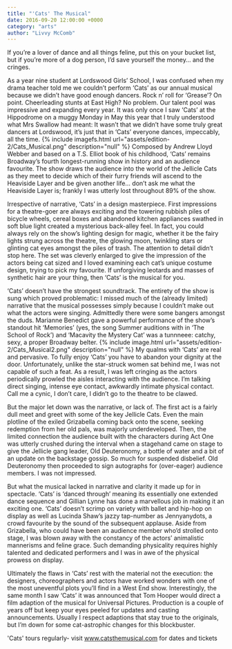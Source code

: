```yaml
---
title: "'Cats' The Musical"
date: 2016-09-20 12:00:00 +0000
category: "arts"
author: "Livvy McComb"
---
```

If you’re a lover of dance and all things feline, put this on your bucket list, but if you’re more of a dog person, I’d save yourself the money… and the cringes. 


As a year nine student at Lordswood Girls’ School, I was confused when my drama teacher told me we couldn’t perform ‘Cats’ as our annual musical because we didn’t have good enough dancers. Rock n’ roll for ‘Grease’? On point. Cheerleading stunts at East High? No problem. Our talent pool was impressive and expanding every year. It was only once I saw ‘Cats’ at the Hippodrome on a muggy Monday in May this year that I truly understood what Mrs Swallow had meant: It wasn’t that we didn’t have some truly great dancers at Lordswood, it’s just that in ‘Cats’ everyone dances, impeccably, all the time.
 {% include imagefs.html url="assets/edition-2/Cats_Musical.png" description="null" %}
Composed by Andrew Lloyd Webber and based on a T.S. Elliot book of his childhood, ‘Cats’ remains Broadway’s fourth longest-running show in history and an audience favourite. The show draws the audience into the world of the Jellicle Cats as they meet to decide which of their furry friends will ascend to the Heaviside Layer and be given another life… don’t ask me what the Heaviside Layer is; frankly I was utterly lost throughout 89% of the show. 

Irrespective of narrative, ‘Cats’ in a design masterpiece. First impressions for a theatre-goer are always exciting and the towering rubbish piles of bicycle wheels, cereal boxes and abandoned kitchen appliances swathed in soft blue light created a mysterious back-alley feel. In fact, you could always rely on the show’s lighting design for magic, whether it be the fairy lights strung across the theatre, the glowing moon, twinkling stars or glinting cat eyes amongst the piles of trash. The attention to detail didn’t stop here. The set was cleverly enlarged to give the impression of the actors being cat sized and I loved examining each cat’s unique costume design, trying to pick my favourite. If unforgiving leotards and masses of synthetic hair are your thing, then ‘Cats’ is the musical for you. 

‘Cats’ doesn’t have the strongest soundtrack. The entirety of the show is sung which proved problematic: I missed much of the (already limited) narrative that the musical possesses simply because I couldn’t make out what the actors were singing. Admittedly there were some bangers amongst the duds. Marianne Benedict gave a powerful performance of the show’s standout hit ‘Memories’ (yes, the song Summer auditions with in ‘The School of Rock’) and ‘Macavity the Mystery Cat’ was a tunnneee: catchy, sexy, a proper Broadway belter. 
 {% include image.html url="assets/edition-2/Cats_Musical2.png" description="null" %}
My qualms with ‘Cats’ are real and pervasive. To fully enjoy ‘Cats’ you have to abandon your dignity at the door. Unfortunately, unlike the star-struck women sat behind me, I was not capable of such a feat. As a result, I was left cringing as the actors periodically prowled the aisles interacting with the audience. I’m talking direct singing, intense eye contact, awkwardly intimate physical contact. Call me a cynic, I don’t care, I didn’t go to the theatre to be clawed. 

But the major let down was the narrative, or lack of. The first act is a fairly dull meet and greet with some of the key Jellicle Cats. Even the main plotline of the exiled Grizabella coming back onto the scene, seeking redemption from her old pals, was majorly underdeveloped. Then, the limited connection the audience built with the characters during Act One was utterly crushed during the interval when a stagehand came on stage to give the Jellicle gang leader, Old Deuteronomy, a bottle of water and a bit of an update on the backstage gossip. So much for suspended disbelief. Old Deuteronomy then proceeded to sign autographs for (over-eager) audience members. I was not impressed. 

But what the musical lacked in narrative and clarity it made up for in spectacle. ‘Cats’ is ‘danced through’ meaning its essentially one extended dance sequence and Gillian Lynne has done a marvellous job in making it an exciting one. ‘Cats’ doesn’t scrimp on variety with ballet and hip-hop on display as well as Lucinda Shaw’s jazzy tap-number as Jennyanydots, a crowd favourite by the sound of the subsequent applause. Aside from Grizabella, who could have been an audience member who’d strolled onto stage, I was blown away with the constancy of the actors’ animalistic mannerisms and feline grace. Such demanding physicality requires highly talented and dedicated performers and I was in awe of the physical prowess on display. 

Ultimately the flaws in ‘Cats’ rest with the material not the execution: the designers, choreographers and actors have worked wonders with one of the most uneventful plots you’ll find in a West End show. Interestingly, the same month I saw ‘Cats’ it was announced that Tom Hooper would direct a film adaption of the musical for Universal Pictures. Production is a couple of years off but keep your eyes peeled for updates and casting announcements. Usually I respect adaptions that stay true to the originals, but I’m down for some cat-astrophic changes for this blockbuster. 

'Cats' tours regularly- visit www.catsthemusical.com for dates and tickets


